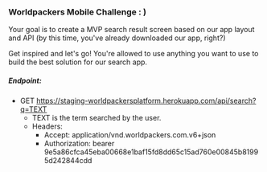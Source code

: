 ### Worldpackers Mobile Challenge : )

Your goal is to create a MVP search result screen based on our app layout and API (by this time, you've already downloaded our app, right?)

Get inspired and let's go!
You're allowed to use anything you want to use to build the best solution for our search app.

##### Endpoint:
* GET https://staging-worldpackersplatform.herokuapp.com/api/search?q=TEXT
  * TEXT is the term searched by the user.
  * Headers:
    * Accept: application/vnd.worldpackers.com.v6+json
    * Authorization: bearer 9e5a86cfca45eba00668e1baf15fd8dd65c15ad760e00845b81995d242844cdd
